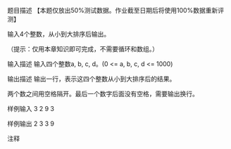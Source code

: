 题目描述
【本题仅放出50%测试数据。作业截至日期后将使用100%数据重新评测】



输入4个整数，从小到大排序后输出。

（提示：仅用本章知识即可完成，不需要循环和数组。）


输入描述
输入四个整数a, b, c, d。(0 <= a, b, c, d <= 1000)


输出描述
输出一行，表示这四个整数从小到大排序后的结果。

两个数之间用空格隔开。最后一个数字后面没有空格，需要输出换行。


样例输入
3 2 9 3

样例输出
2 3 3 9

注释

